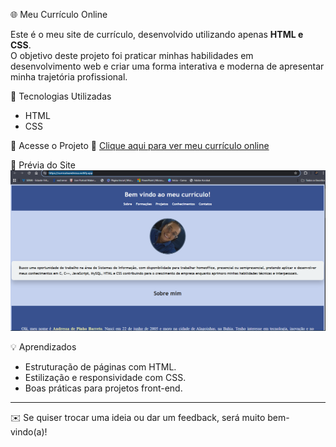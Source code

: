 🌐 Meu Currículo Online

Este é o meu site de currículo, desenvolvido utilizando apenas **HTML e CSS**.  
O objetivo deste projeto foi praticar minhas habilidades em desenvolvimento web e criar uma forma interativa e moderna de apresentar minha trajetória profissional.

🚀 Tecnologias Utilizadas
- HTML  
- CSS  

📂 Acesse o Projeto
🔗 [Clique aqui para ver meu currículo online]([https://SEU-LINK-AQUI.com](https://curriculoandressa.netlify.app/))

📸 Prévia do Site
![Preview do Currículo](./postagem.png)

💡 Aprendizados
- Estruturação de páginas com HTML.  
- Estilização e responsividade com CSS.  
- Boas práticas para projetos front-end.  

---

✉️ Se quiser trocar uma ideia ou dar um feedback, será muito bem-vindo(a)!  
